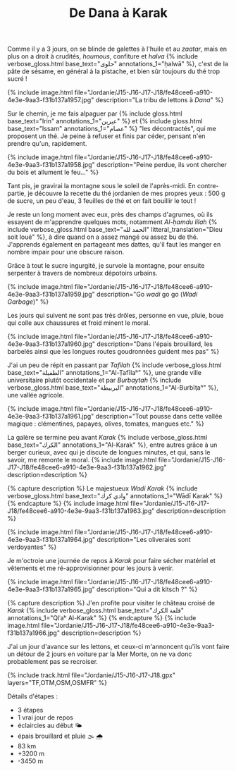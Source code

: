 ﻿---
title: "De Dana à Karak"
permalink: /Jordanie/J15-J16-J17-J18/
sidebar:
  nav: "jordanie"
enable_tracks: true
---

Comme il y a 3 jours, on se blinde de galettes à l'huile et au *zaatar*,
mais en plus on a droit à crudités, *houmous*, confiture et *halva*
{% include verbose_gloss.html base_text="حلوى" annotations_1="ḥalwā" %},
c'est de la pâte de sésame, en général à la pistache, et bien sûr toujours du thé trop sucré !

{% include image.html file="Jordanie/J15-J16-J17-J18/fe48cee6-a910-4e3e-9aa3-f31b137a1957.jpg" description="La tribu de lettons à *Dana*" %}

Sur le chemin, je me fais alpaguer par {% include gloss.html base_text="Irin" annotations_1="عیرین" %}
et {% include gloss.html base_text="Issam" annotations_1="عصام" %} "les décontractés", qui me proposent un thé.
Je peine à refuser et finis par céder, pensant n'en prendre qu'un, rapidement.

{% include image.html file="Jordanie/J15-J16-J17-J18/fe48cee6-a910-4e3e-9aa3-f31b137a1958.jpg" description="Peine perdue, ils vont chercher du bois et allument le feu..." %}

Tant pis, je gravirai la montagne sous le soleil de l'après-midi.
En contre-partie, je découvre la recette du thé jordanien de mes propres yeux : 500 g de sucre, un peu d'eau, 3 feuilles de thé et on fait bouillir le tout !

Je reste un long moment avec eux, près des champs d'agrumes, où ils essayent de m'apprendre quelques mots, notamment *Al-ḥamdu lilah*
{% include verbose_gloss.html base_text="الحمد لله" litteral_translation="Dieu soit loué" %}, à dire quand on a assez mangé ou assez bu de thé.
J'apprends également en partageant mes dattes, qu'il faut les manger en nombre impair pour une obscure raison.

Grâce à tout le sucre ingurgité, je survole la montagne, pour ensuite serpenter à travers de nombreux dépotoirs urbains.

{% include image.html file="Jordanie/J15-J16-J17-J18/fe48cee6-a910-4e3e-9aa3-f31b137a1959.jpg" description="Go *wadi* go go (*Wadi Garbage*)" %}

Les jours qui suivent ne sont pas très drôles, personne en vue, pluie, boue qui colle aux chaussures et froid minent le moral.

{% include image.html file="Jordanie/J15-J16-J17-J18/fe48cee6-a910-4e3e-9aa3-f31b137a1960.jpg" description="Dans l'épais brouillard, les barbelés ainsi que les longues routes goudronnées guident mes pas" %}

J'ai un peu de répit en passant par *Tafilah*
{% include verbose_gloss.html base_text="الطفيلة" annotations_1="Al-Ṭafīlaʰ" %},
une grande ville universitaire plutôt occidentale et par *Burbaytah*
{% include verbose_gloss.html base_text="البربيطة" annotations_1="Al-Burbīṭaʰ" %},
une vallée agricole.

{% include image.html file="Jordanie/J15-J16-J17-J18/fe48cee6-a910-4e3e-9aa3-f31b137a1961.jpg" description="Tout pousse dans cette vallée magique : clémentines, papayes, olives, tomates, mangues etc." %}

La galère se termine peu avant *Karak*
{% include verbose_gloss.html base_text="الكرك‎" annotations_1="Al-Karak" %},
entre autres grâce à un berger curieux, avec qui je discute de longues minutes, et qui, sans le savoir, me remonte le moral.
{% include image.html file="Jordanie/J15-J16-J17-J18/fe48cee6-a910-4e3e-9aa3-f31b137a1962.jpg" description=description %}

{% capture description %}
Le majestueux *Wadi Karak*
{% include verbose_gloss.html base_text="وادي كرك" annotations_1="Wādī Karak" %}
{% endcapture %}
{% include image.html file="Jordanie/J15-J16-J17-J18/fe48cee6-a910-4e3e-9aa3-f31b137a1963.jpg" description=description %}

{% include image.html file="Jordanie/J15-J16-J17-J18/fe48cee6-a910-4e3e-9aa3-f31b137a1964.jpg" description="Les oliveraies sont verdoyantes" %}

Je m'octroie une journée de repos à *Karak* pour faire sécher matériel et vêtements et me ré-approvisionner pour les jours à venir.

{% include image.html file="Jordanie/J15-J16-J17-J18/fe48cee6-a910-4e3e-9aa3-f31b137a1965.jpg" description="Qui a dit kitsch ?" %}

{% capture description %}
J'en profite pour visiter le château croisé de *Karak*
{% include verbose_gloss.html base_text="قلعة الكرك" annotations_1="Qlʿaʰ Al-Karak" %}
{% endcapture %}
{% include image.html file="Jordanie/J15-J16-J17-J18/fe48cee6-a910-4e3e-9aa3-f31b137a1966.jpg" description=description %}

J'ai un jour d'avance sur les lettons, et ceux-ci m'annoncent qu'ils vont faire un détour de 2 jours en voiture par la Mer Morte, on ne va donc probablement pas se recroiser.

{% include track.html file="Jordanie/J15-J16-J17-J18.gpx" layers="TF,OTM,OSM,OSMFR" %}

Détails d'étapes :
* 3 étapes
* 1 vrai jour de repos
* éclaircies au début :sun_behind_small_cloud:
* épais brouillard et pluie :fog: :cloud_with_rain:
* 83 km
* +3200 m
* -3450 m
